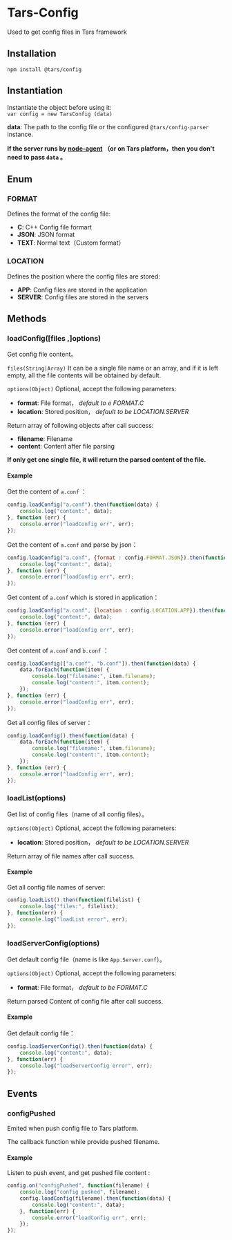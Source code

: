 # Tars-Config
Used to get config files in Tars framework
## Installation
`npm install @tars/config`

## Instantiation

Instantiate the object before using it:   
`var config = new TarsConfig (data) `

__data__: The path to the config file or the configured `@tars/config-parser` instance.

__If the server runs by [node-agent](https://www.npmjs.com/package/@tars/node-agent "node-agent") （or on Tars platform，then you don't need to pass `data` 。__

## Enum

### FORMAT

Defines the format of the config file:

* __C__: C++ Config file formart
* __JSON__: JSON format
* __TEXT__: Normal text（Custom format）

### LOCATION

Defines the position where the config files are stored:

* __APP__: Config files are stored in the application
* __SERVER__: Config files are stored in the servers

## Methods

### loadConfig([files ,]options)

Get config file content。

`files(String|Array)` It can be a single file name or an array, and if it is left empty, all the file contents will be obtained by default.

`options(Object)` Optional, accept the following parameters:

* __format__: File format， *default to e FORMAT.C*   
* __location__: Stored position， *default to be LOCATION.SERVER*

Return array of following objects after call success:

* __filename__: Filename
* __content__: Content after file parsing

__If only get one single file, it will return the parsed content of the file.__

#### Example

Get the content of `a.conf` ：
```javascript
config.loadConfig("a.conf").then(function(data) {
    console.log("content:", data);
}, function (err) {
    console.error("loadConfig err", err);
});
```

Get the content of `a.conf` and parse by json：
``` javascript
config.loadConfig("a.conf", {format : config.FORMAT.JSON}).then(function(data) {
    console.log("content:", data);
}, function (err) {
    console.error("loadConfig err", err);
});
```

Get content of `a.conf` which is stored in application：
``` javascript
config.loadConfig("a.conf", {location : config.LOCATION.APP}).then(function(data) {
    console.log("content:", data);
}, function (err) {
    console.error("loadConfig err", err);
});
```

Get content of `a.conf` and `b.conf` ：
``` javascript
config.loadConfig(["a.conf", "b.conf"]).then(function(data) {
    data.forEach(function(item) {
        console.log("filename:", item.filename);
        console.log("content:", item.content);
    });
}, function (err) {
    console.error("loadConfig err", err);
});
```

Get all config files of server：
``` javascript
config.loadConfig().then(function(data) {
    data.forEach(function(item) {
        console.log("filename:", item.filename);
        console.log("content:", item.content);
    });
}, function (err) {
    console.error("loadConfig err", err);
});
```

### loadList(options)

Get list of config files（name of all config files）。

`options(Object)` Optional, accept the following parameters:

* __location__: Stored position， *default to be LOCATION.SERVER*

Return array of file names after call success.

#### Example

Get all config file names of server:
```javascript
config.loadList().then(function(filelist) {
    console.log("files:", filelist);
}, function(err) {
    console.log("loadList error", err);
});
```

### loadServerConfig(options)

Get default config file（name is like `App.Server.conf`）。

`options(Object)` Optional, accept the following parameters:

* __format__: File format， *default to be FORMAT.C*   

Return parsed Content of config file after call success.
#### Example

Get default config file：
```javascript
config.loadServerConfig().then(function(data) {
    console.log("content:", data);
}, function(err) {
    console.log("loadServerConfig error", err);
});
```

## Events

### configPushed

Emited when push config file to Tars platform.

The callback function while provide pushed filename.

#### Example

Listen to push event, and get pushed file content :
```javascript
config.on("configPushed", function(filename) {
    console.log("config pushed", filename);
    config.loadConfig(filename).then(function(data) {
        console.log("content:", data);
    }, function(err) {
        console.error("loadConfig err", err);
    });
});
```